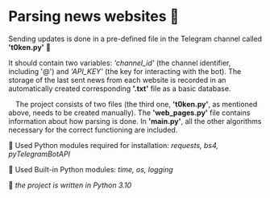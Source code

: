# Parsing news websites :newspaper:
Sending updates is done in a pre-defined file in the Telegram channel called **'t0ken.py'** :incoming_envelope:

It should contain two variables:
_'channel_id'_ (the channel identifier, including '@') and _'API_KEY'_ (the key for interacting with the bot). The storage
of the last sent news from each website is recorded in an automatically created corresponding **'.txt'** file as a basic database.

&emsp;The project consists of two files (the third one, **'t0ken.py'**, as mentioned above, needs to be created manually).
The **'web_pages.py'** file contains information about how parsing is done. In **'main.py'**, all the other algorithms
necessary for the correct functioning are included.

:pushpin: Used Python modules required for installation: _requests, bs4, pyTelegramBotAPI_

:pushpin: Used Built-in Python modules: _time, os, logging_

:pushpin: _the project is written in Python 3.10_
